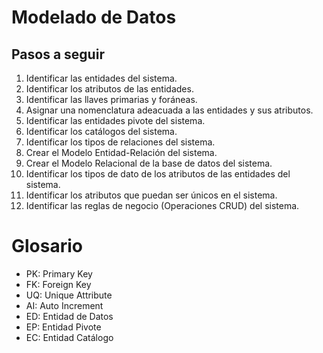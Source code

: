 # Modelado de Datos

## Pasos a seguir
1. Identificar las entidades del sistema.
2. Identificar los atributos de las entidades.
3. Identificar las llaves primarias y foráneas.
4. Asignar una nomenclatura adeacuada a las entidades y sus atributos.
5. Identificar las entidades pivote del sistema.
6. Identificar los catálogos del sistema.
7. Identificar los tipos de relaciones del sistema.
8. Crear el Modelo Entidad-Relación del sistema.
9. Crear el Modelo Relacional de la base de datos del sistema.
10. Identificar los tipos de dato de los atributos de las entidades del sistema.
11. Identificar los atributos que puedan ser únicos en el sistema.
12. Identificar las reglas de negocio (Operaciones CRUD) del sistema.

# Glosario

- PK: Primary Key
- FK: Foreign Key
- UQ: Unique Attribute
- AI: Auto Increment
- ED: Entidad de Datos
- EP: Entidad Pivote
- EC: Entidad Catálogo